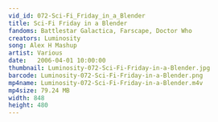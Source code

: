 ```yaml
---
vid_id: 072-Sci-Fi_Friday_in_a_Blender
title: Sci-Fi Friday in a Blender
fandoms: Battlestar Galactica, Farscape, Doctor Who
creators: Luminosity
song: Alex H Mashup
artist: Various
date:   2006-04-01 10:00:00
thumbnail: Luminosity-072-Sci-Fi-Friday-in-a-Blender.jpg
barcode: Luminosity-072-Sci-Fi-Friday-in-a-Blender.png
mp4name: Luminosity-072-Sci-Fi-Friday-in-a-Blender.m4v
mp4size: 79.24 MB
width: 848
height: 480
---
```



  